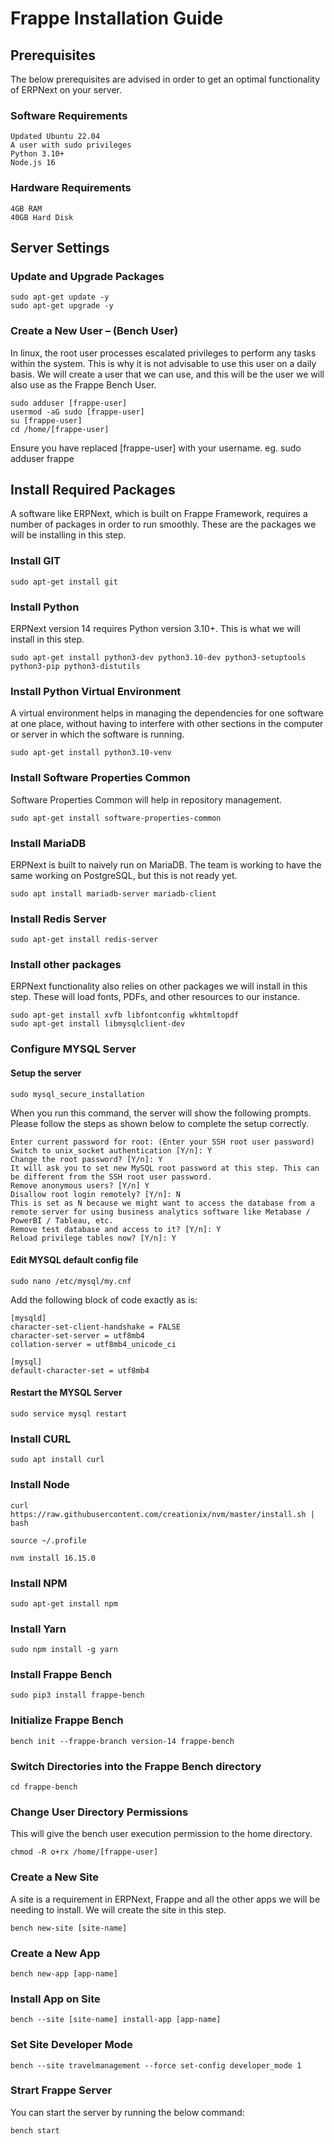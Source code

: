 # Frappe Installation Guide

## Prerequisites

The below prerequisites are advised in order to get an optimal functionality of ERPNext on your server.
### Software Requirements

    Updated Ubuntu 22.04
    A user with sudo privileges
    Python 3.10+
    Node.js 16

### Hardware Requirements

    4GB RAM
    40GB Hard Disk

## Server Settings
### Update and Upgrade Packages
```
sudo apt-get update -y
sudo apt-get upgrade -y
```

### Create a New User – (Bench User)

In linux, the root user processes escalated privileges to perform any tasks within the system. This is why it is not advisable to use this user on a daily basis. We will create a user that we can use, and this will be the user we will also use as the Frappe Bench User.
```
sudo adduser [frappe-user]
usermod -aG sudo [frappe-user]
su [frappe-user] 
cd /home/[frappe-user]
```
Ensure you have replaced [frappe-user] with your username. eg. sudo adduser frappe

## Install Required Packages


A software like ERPNext, which is built on Frappe Framework, requires a number of packages in order to run smoothly. These are the packages we will be installing in this step.

### Install GIT
```
sudo apt-get install git
```
### Install Python

ERPNext version 14 requires Python version 3.10+. This is what we will install in this step.
```
sudo apt-get install python3-dev python3.10-dev python3-setuptools python3-pip python3-distutils
```
### Install Python Virtual Environment

A virtual environment helps in managing the dependencies for one software at one place, without having to interfere with other sections in the computer or server in which the software is running.
```
sudo apt-get install python3.10-venv
```

### Install Software Properties Common

Software Properties Common will help in repository management.
```
sudo apt-get install software-properties-common
```
### Install MariaDB

ERPNext is built to naively run on MariaDB. The team is working to have the same working on PostgreSQL, but this is not ready yet.
```
sudo apt install mariadb-server mariadb-client
```
### Install Redis Server
```
sudo apt-get install redis-server
```
### Install other packages

ERPNext functionality also relies on other packages we will install in this step. These will load fonts, PDFs, and other resources to our instance.
```
sudo apt-get install xvfb libfontconfig wkhtmltopdf
sudo apt-get install libmysqlclient-dev
```
### Configure MYSQL Server
#### Setup the server
```
sudo mysql_secure_installation
```
When you run this command, the server will show the following prompts. Please follow the steps as shown below to complete the setup correctly.

    Enter current password for root: (Enter your SSH root user password)
    Switch to unix_socket authentication [Y/n]: Y
    Change the root password? [Y/n]: Y
    It will ask you to set new MySQL root password at this step. This can be different from the SSH root user password.
    Remove anonymous users? [Y/n] Y
    Disallow root login remotely? [Y/n]: N
    This is set as N because we might want to access the database from a remote server for using business analytics software like Metabase / PowerBI / Tableau, etc.
    Remove test database and access to it? [Y/n]: Y
    Reload privilege tables now? [Y/n]: Y

#### Edit MYSQL default config file
```
sudo nano /etc/mysql/my.cnf
```
Add the following block of code exactly as is:
```
[mysqld]
character-set-client-handshake = FALSE
character-set-server = utf8mb4
collation-server = utf8mb4_unicode_ci

[mysql]
default-character-set = utf8mb4
```
#### Restart the MYSQL Server
```
sudo service mysql restart
```
### Install CURL
```
sudo apt install curl
```
### Install Node
```
curl https://raw.githubusercontent.com/creationix/nvm/master/install.sh | bash

source ~/.profile

nvm install 16.15.0
```
### Install NPM
```
sudo apt-get install npm
```
### Install Yarn
```
sudo npm install -g yarn
```
### Install Frappe Bench
```
sudo pip3 install frappe-bench
```
### Initialize Frappe Bench
```
bench init --frappe-branch version-14 frappe-bench
```
### Switch Directories into the Frappe Bench directory
```
cd frappe-bench
```
### Change User Directory Permissions

This will give the bench user execution permission to the home directory.
```
chmod -R o+rx /home/[frappe-user]
```
### Create a New Site

A site is a requirement in ERPNext, Frappe and all the other apps we will be needing to install. We will create the site in this step.
```
bench new-site [site-name]
```
### Create a New App 

```
bench new-app [app-name]
```
### Install App on Site
```
bench --site [site-name] install-app [app-name]
```
### Set Site Developer Mode 
```
bench --site travelmanagement --force set-config developer_mode 1
```

### Strart Frappe Server
You can start the server by running the below command:
```
bench start
```
